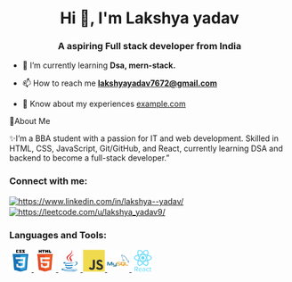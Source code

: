 <h1 align="center">Hi 👋, I'm Lakshya yadav</h1>
<h3 align="center">A aspiring Full stack developer from India</h3>

- 🌱 I’m currently learning **Dsa, mern-stack.**

- 📫 How to reach me **lakshyayadav7672@gmail.com**

- 📄 Know about my experiences [example.com](example.com)


🎯About Me 

✨I’m a BBA student with a passion for IT and web development. 
  Skilled in HTML, CSS, JavaScript, Git/GitHub, and React,
  currently learning DSA and backend to become a full-stack developer.”

<h3 align="left">Connect with me:</h3>
<p align="left">
<a href="https://linkedin.com/in/https://www.linkedin.com/in/lakshya--yadav/" target="blank"><img align="center" src="https://raw.githubusercontent.com/rahuldkjain/github-profile-readme-generator/master/src/images/icons/Social/linked-in-alt.svg" alt="https://www.linkedin.com/in/lakshya--yadav/" height="30" width="40" /></a>
<a href="https://www.leetcode.com/https://leetcode.com/u/lakshya_yadav9/" target="blank"><img align="center" src="https://raw.githubusercontent.com/rahuldkjain/github-profile-readme-generator/master/src/images/icons/Social/leet-code.svg" alt="https://leetcode.com/u/lakshya_yadav9/" height="30" width="40" /></a>
</p>

<h3 align="left">Languages and Tools:</h3>
<p align="left"> <a href="https://www.w3schools.com/css/" target="_blank" rel="noreferrer"> <img src="https://raw.githubusercontent.com/devicons/devicon/master/icons/css3/css3-original-wordmark.svg" alt="css3" width="40" height="40"/> </a> <a href="https://www.w3.org/html/" target="_blank" rel="noreferrer"> <img src="https://raw.githubusercontent.com/devicons/devicon/master/icons/html5/html5-original-wordmark.svg" alt="html5" width="40" height="40"/> </a> <a href="https://www.java.com" target="_blank" rel="noreferrer"> <img src="https://raw.githubusercontent.com/devicons/devicon/master/icons/java/java-original.svg" alt="java" width="40" height="40"/> </a> <a href="https://developer.mozilla.org/en-US/docs/Web/JavaScript" target="_blank" rel="noreferrer"> <img src="https://raw.githubusercontent.com/devicons/devicon/master/icons/javascript/javascript-original.svg" alt="javascript" width="40" height="40"/> </a> <a href="https://www.mysql.com/" target="_blank" rel="noreferrer"> <img src="https://raw.githubusercontent.com/devicons/devicon/master/icons/mysql/mysql-original-wordmark.svg" alt="mysql" width="40" height="40"/> </a> <a href="https://reactjs.org/" target="_blank" rel="noreferrer"> <img src="https://raw.githubusercontent.com/devicons/devicon/master/icons/react/react-original-wordmark.svg" alt="react" width="40" height="40"/> </a> </p>
